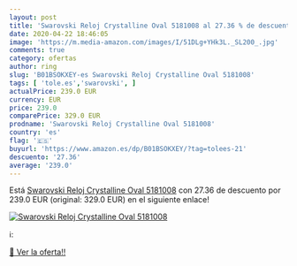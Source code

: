 ```yaml
---
layout: post
title: 'Swarovski Reloj Crystalline Oval 5181008 al 27.36 % de descuento'
date: 2020-04-22 18:46:05
image: 'https://m.media-amazon.com/images/I/51DLg+YHk3L._SL200_.jpg'
comments: true
category: ofertas
author: ring
slug: 'B01BSOKXEY-es Swarovski Reloj Crystalline Oval 5181008'
tags: [ 'tole.es','swarovski', ]
actualPrice: 239.0 EUR
currency: EUR
price: 239.0
comparePrice: 329.0 EUR
prodname: 'Swarovski Reloj Crystalline Oval 5181008'
country: 'es'
flag: '🇪🇸'
buyurl: 'https://www.amazon.es/dp/B01BSOKXEY/?tag=tolees-21'
descuento: '27.36'
average: '239.0'
---
```


Está [Swarovski Reloj Crystalline Oval 5181008](https://www.amazon.es/dp/B01BSOKXEY/?tag=tolees-21) con 27.36 de descuento por 239.0 EUR (original: 329.0 EUR) en el siguiente enlace!

[![Swarovski Reloj Crystalline Oval 5181008](https://m.media-amazon.com/images/I/51DLg+YHk3L._SL200_.jpg)](https://www.amazon.es/dp/B01BSOKXEY/?tag=tolees-21)

ℹ️:


[🛒 Ver la oferta!!](https://www.amazon.es/dp/B01BSOKXEY/?tag=tolees-21)
